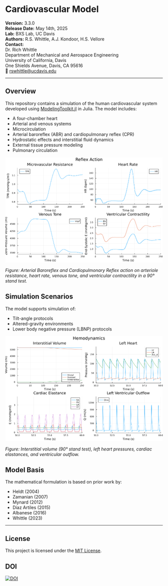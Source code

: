 # Cardiovascular Model

**Version:** 3.3.0<br>
**Release Date:** May 14th, 2025<br>
**Lab:** BXS Lab, UC Davis<br>
**Authors:** R.S. Whittle, A.J. Kondoor, H.S. Vellore<br>
**Contact:**<br>
Dr. Rich Whittle<br>
Department of Mechanical and Aerospace Engineering<br>
University of California, Davis<br>
One Shields Avenue, Davis, CA 95616<br>
📧 rswhittle@ucdavis.edu<br>

---

## Overview

This repository contains a simulation of the human cardiovascular system developed using [ModelingToolkit.jl](https://mtk.sciml.ai/stable/) in Julia. The model includes:

- A four-chamber heart
- Arterial and venous systems
- Microcirculation
- Arterial baroreflex (ABR) and cardiopulmonary reflex (CPR)
- Hydrostatic effects and interstitial fluid dynamics
- External tissue pressure modeling
- Pulmonary circulation

![Reflex Plot](Images/reflex.png)

*Figure: Arterial Baroreflex and Cardiopulmonary Reflex action on arteriole resistance, heart rate, venous tone, and ventricular contractility in a 90° stand test.*

## Simulation Scenarios

The model supports simulation of:

- Tilt-angle protocols
- Altered-gravity environments
- Lower body negative pressure (LBNP) protocols

![Reflex Plot](Images/hemodynamics.png)

*Figure: Interstitial volume (90° stand test), left heart pressures, cardiac elastances, and ventricular outflow.*

## Model Basis

The mathematical formulation is based on prior work by:

- Heldt (2004)
- Zamanian (2007)
- Mynard (2012)
- Diaz Artiles (2015)
- Albanese (2016)
- Whittle (2023)

---

## License

This project is licensed under the [MIT License](LICENSE).

## DOI

[![DOI](https://zenodo.org/badge/894082810.svg)](https://doi.org/10.5281/zenodo.15338311)



